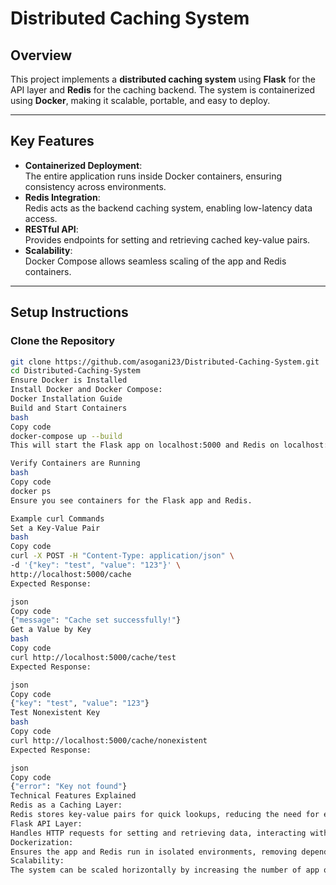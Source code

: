 # Distributed Caching System

## Overview
This project implements a **distributed caching system** using **Flask** for the API layer and **Redis** for the caching backend. The system is containerized using **Docker**, making it scalable, portable, and easy to deploy.

---

## Key Features
- **Containerized Deployment**:  
  The entire application runs inside Docker containers, ensuring consistency across environments.
- **Redis Integration**:  
  Redis acts as the backend caching system, enabling low-latency data access.
- **RESTful API**:  
  Provides endpoints for setting and retrieving cached key-value pairs.
- **Scalability**:  
  Docker Compose allows seamless scaling of the app and Redis containers.

---

## Setup Instructions

### Clone the Repository
```bash
git clone https://github.com/asogani23/Distributed-Caching-System.git
cd Distributed-Caching-System
Ensure Docker is Installed
Install Docker and Docker Compose:
Docker Installation Guide
Build and Start Containers
bash
Copy code
docker-compose up --build
This will start the Flask app on localhost:5000 and Redis on localhost:6379.

Verify Containers are Running
bash
Copy code
docker ps
Ensure you see containers for the Flask app and Redis.

Example curl Commands
Set a Key-Value Pair
bash
Copy code
curl -X POST -H "Content-Type: application/json" \
-d '{"key": "test", "value": "123"}' \
http://localhost:5000/cache
Expected Response:

json
Copy code
{"message": "Cache set successfully!"}
Get a Value by Key
bash
Copy code
curl http://localhost:5000/cache/test
Expected Response:

json
Copy code
{"key": "test", "value": "123"}
Test Nonexistent Key
bash
Copy code
curl http://localhost:5000/cache/nonexistent
Expected Response:

json
Copy code
{"error": "Key not found"}
Technical Features Explained
Redis as a Caching Layer:
Redis stores key-value pairs for quick lookups, reducing the need for expensive database queries.
Flask API Layer:
Handles HTTP requests for setting and retrieving data, interacting with Redis as the backend.
Dockerization:
Ensures the app and Redis run in isolated environments, removing dependencies on the host system.
Scalability:
The system can be scaled horizontally by increasing the number of app or Redis containers using Docker Compose.
